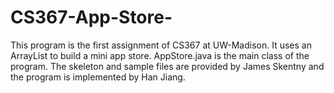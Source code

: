 # CS367-App-Store-
This program is the first assignment of CS367 at UW-Madison. It uses an ArrayList to build a mini app store. AppStore.java is the main class of the program. The skeleton and sample files are provided by James Skentny and the program is implemented by Han Jiang.
